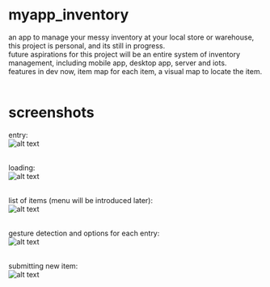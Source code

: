 # myapp_inventory
an app to manage your messy inventory at your local store or warehouse, this project is personal, and its still in progress. <br>
future aspirations for this project will be an entire system of inventory management, including mobile app, desktop app, server and iots. <br>
features in dev now, item map for each item, a visual map to locate the item. <br>
<br>
# screenshots
entry:<br>
![alt text](https://github.com/rayanlep/myapp_inventory/blob/main/images/entry_img.png)<br>
<br>

loading: <br>
![alt text](https://github.com/rayanlep/myapp_inventory/blob/main/images/load2.png)<br>
<br>

list of items (menu will be introduced later): <br>
![alt text](https://github.com/rayanlep/myapp_inventory/blob/main/images/list2.png)<br>
<br>

gesture detection and options for each entry: <br>
![alt text](https://github.com/rayanlep/myapp_inventory/blob/main/images/gesture2.png)<br>
<br>

submitting new item: <br>
![alt text](https://github.com/rayanlep/myapp_inventory/blob/main/images/submit_img.png)<br>
